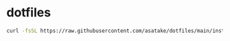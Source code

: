 # dotfiles

```sh
curl -fsSL https://raw.githubusercontent.com/asatake/dotfiles/main/install.sh | sh
```
